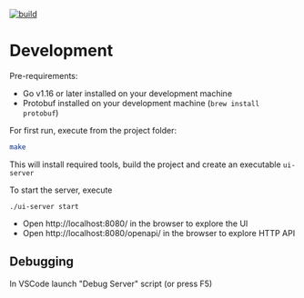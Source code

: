 [![build](https://github.com/temporalio/ui-server/actions/workflows/test.yml/badge.svg)](https://github.com/temporalio/ui-server/actions/workflows/test.yml)

# Development
Pre-requirements:
 - Go v1.16 or later installed on your development machine
 - Protobuf installed on your development machine (`brew install protobuf`)

For first run, execute from the project folder:
``` bash
make
```

This will install required tools, build the project and create an executable `ui-server`

To start the server, execute
```
./ui-server start
```

- Open http://localhost:8080/ in the browser to explore the UI
- Open http://localhost:8080/openapi/ in the browser to explore HTTP API

## Debugging
In VSCode launch "Debug Server" script (or press F5)
